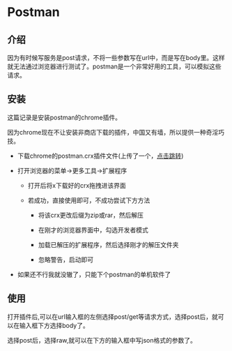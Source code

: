 # Postman 
## 介绍
因为有时候写服务是post请求，不将一些参数写在url中，而是写在body里。这样就无法通过浏览器进行测试了。postman是一个非常好用的工具，可以模拟这些请求。

## 安装
这篇记录是安装postman的chrome插件。

因为chrome现在不让安装非商店下载的插件，中国又有墙，所以提供一种奇淫巧技。

- 下载chrome的postman.crx插件文件(上传了一个，[点击跳转](/Utils/Attachment))

- 打开浏览器的菜单->更多工具->扩展程序

    - 打开后将x下载好的crx拖拽进该界面

    - 若成功，直接使用即可，不成功尝试下方方法

        - 将该crx更改后缀为zip或rar，然后解压

        - 在刚才的浏览器界面中，勾选开发者模式

        - 加载已解压的扩展程序，然后选择刚才的解压文件夹
        
        - 忽略警告，启动即可

- 如果还不行我就没辙了，只能下个postman的单机软件了

## 使用
打开插件后,可以在url输入框的左侧选择post/get等请求方式，选择post后，就可以在输入框下方选择body了。

选择post后，选择raw,就可以在下方的输入框中写json格式的参数了。
